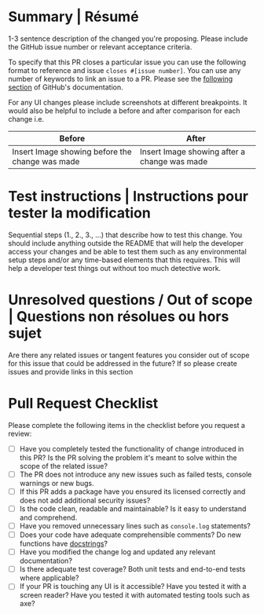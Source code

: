 # Summary | Résumé

1-3 sentence description of the changed you're proposing.
Please include the GitHub issue number or relevant acceptance criteria.

To specify that this PR closes a particular issue you can use the following format
to reference and issue `closes #[issue number]`. You can use any number of keywords to link
an issue to a PR. Please see the [following section](https://docs.github.com/en/issues/tracking-your-work-with-issues/linking-a-pull-request-to-an-issue)
of GitHub's documentation.

For any UI changes please include screenshots at different breakpoints. It would also be helpful to include a
before and after comparison for each change i.e.

| Before                                          | After                                        |
| ----------------------------------------------- | -------------------------------------------- |
| Insert Image showing before the change was made | Insert Image showing after a change was made |

# Test instructions | Instructions pour tester la modification

Sequential steps (1., 2., 3., ...) that describe how to test this change. You should include
anything outside the README that will help the developer access your changes and be able to test
them such as any environmental setup steps and/or any time-based elements that this requires.
This will help a developer test things out without too much detective work.

# Unresolved questions / Out of scope | Questions non résolues ou hors sujet

Are there any related issues or tangent features you consider out of scope for
this issue that could be addressed in the future? If so please create issues and provide
links in this section

# Pull Request Checklist

Please complete the following items in the checklist before you request a review:

- [ ] Have you completely tested the functionality of change introduced in this PR? Is the PR solving the problem it's meant to solve within the scope of the related issue?
- [ ] The PR does not introduce any new issues such as failed tests, console warnings or new bugs.
- [ ] If this PR adds a package have you ensured its licensed correctly and does not add additional security issues?
- [ ] Is the code clean, readable and maintainable? Is it easy to understand and comprehend.
- [ ] Have you removed unnecessary lines such as `console.log` statements?
- [ ] Does your code have adequate comprehensible comments? Do new functions have [docstrings](https://tsdoc.org/)?
- [ ] Have you modified the change log and updated any relevant documentation?
- [ ] Is there adequate test coverage? Both unit tests and end-to-end tests where applicable?
- [ ] If your PR is touching any UI is it accessible? Have you tested it with a screen reader? Have you tested it with automated testing tools such as axe?

